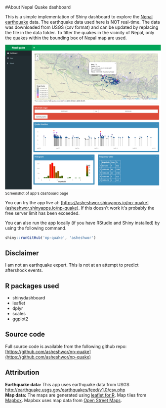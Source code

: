 #About Nepal Quake dashboard

This is a simple implementation of Shiny dashboard to explore the [Nepal earthquake](http://en.wikipedia.org/wiki/April_2015_Nepal_earthquake) data. The earthquake data used here is NOT real-time. The data was downloaded from USGS (csv format) and can be updated by replacing the file in the data folder. To filter the quakes in the vicinity of Nepal, only the quakes within the bounding box of Nepal map are used.

![app screenshot](pictures/1dash.png)
<small>Screenshot of app's dashboard page</small>

You can try the app live at: [https://asheshwor.shinyapps.io/np-quake](asheshwor.shinyapps.io/np-quake). If this doesn't work it's probably the free server limit has been exceeded.

You can also run the app locally (if you have RStudio and Shiny installed) by using the following command.

```R
shiny::runGitHub('np-quake', 'asheshwor')
````

## Disclaimer

I am not an earthquake expert. This is not at an attempt to predict aftershock events.

## R packages used

*   shinydashboard
*   leaflet
*   dplyr
*   scales
*   ggplot2

## Source code

Full source code is available from the following github repo: [https://github.com/asheshwor/np-quake](https://github.com/asheshwor/np-quake)

## Attribution

**Earthquake data:** This app uses earthquake data from USGS http://earthquake.usgs.gov/earthquakes/feed/v1.0/csv.php  
 **Map data:** The maps are generated using [leaflet for R](https://rstudio.github.io/leaflet/). Map tiles from [Mapbox](https://www.mapbox.com/). Mapbox uses map data from [Open Street Maps](http://www.openstreetmap.org/).